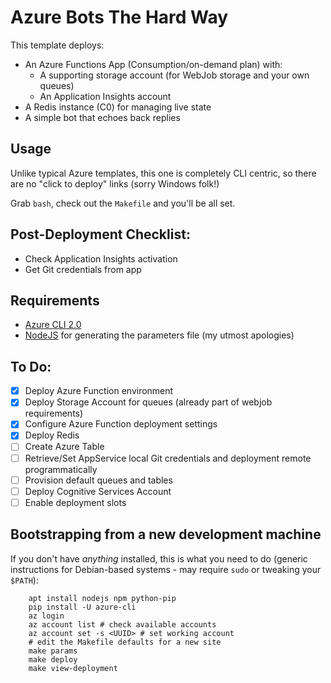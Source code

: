 # Azure Bots The Hard Way

This template deploys:

* An Azure Functions App (Consumption/on-demand plan) with:
  * A supporting storage account (for WebJob storage and your own queues)
  * An Application Insights account
* A Redis instance (C0) for managing live state
* A simple bot that echoes back replies

## Usage

Unlike typical Azure templates, this one is completely CLI centric, so there are no "click to deploy" links (sorry Windows folk!)

Grab `bash`, check out the `Makefile` and you'll be all set.

## Post-Deployment Checklist:

* Check Application Insights activation
* Get Git credentials from app

## Requirements

* [Azure CLI 2.0][az]
* [NodeJS][n] for generating the parameters file (my utmost apologies)

## To Do:

* [x] Deploy Azure Function environment
* [x] Deploy Storage Account for queues (already part of webjob requirements)
* [x] Configure Azure Function deployment settings
* [x] Deploy Redis
* [ ] Create Azure Table 
* [ ] Retrieve/Set AppService local Git credentials and deployment remote programmatically
* [ ] Provision default queues and tables
* [ ] Deploy Cognitive Services Account
* [ ] Enable deployment slots

[az]: https://github.com/Azure/azure-cli
[n]: https://nodejs.org


## Bootstrapping from a new development machine

If you don't have _anything_ installed, this is what you need to do (generic instructions for Debian-based systems - may require `sudo` or tweaking your `$PATH`):

        apt install nodejs npm python-pip
        pip install -U azure-cli
        az login
        az account list # check available accounts
        az account set -s <UUID> # set working account
        # edit the Makefile defaults for a new site
        make params
        make deploy
        make view-deployment